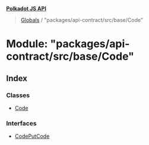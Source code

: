 **[Polkadot JS API](../README.md)**

> [Globals](../globals.md) / "packages/api-contract/src/base/Code"

# Module: "packages/api-contract/src/base/Code"

## Index

### Classes

* [Code](../classes/_packages_api_contract_src_base_code_.code.md)

### Interfaces

* [CodePutCode](../interfaces/_packages_api_contract_src_base_code_.codeputcode.md)
